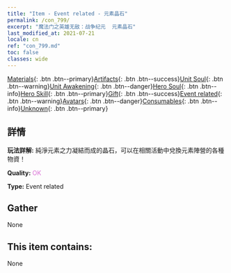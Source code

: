 ```yaml
---
title: "Item - Event related - 元素晶石"
permalink: /con_799/
excerpt: "魔法门之英雄无敌：战争纪元  元素晶石"
last_modified_at: 2021-07-21
locale: cn
ref: "con_799.md"
toc: false
classes: wide
---
```

 [Materials](/ItemsCN/){: .btn .btn--primary}[Artifacts](/ItemsCN/Artifacts/){: .btn .btn--success}[Unit Soul](/ItemsCN/UnitSoul/){: .btn .btn--warning}[Unit Awakening](/ItemsCN/UnitAwakening/){: .btn .btn--danger}[Hero Soul](/ItemsCN/HeroSoul/){: .btn .btn--info}[Hero Skill](/ItemsCN/HeroSkill/){: .btn .btn--primary}[Gift](/ItemsCN/Gift/){: .btn .btn--success}[Event related](/ItemsCN/Events/){: .btn .btn--warning}[Avatars](/ItemsCN/Avatars/){: .btn .btn--danger}[Consumables](/ItemsCN/Consumables/){: .btn .btn--info}[Unknown](/ItemsCN/Unknown/){: .btn .btn--primary}

## 詳情
 **玩法詳解:** 純淨元素之力凝結而成的晶石，可以在相關活動中兌換元素陣營的各種物資！

 **Quality:** <span style="color: #DA70D6">OK</span>

 **Type:** Event related

## Gather

  None

## This item contains:

  None

